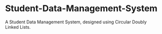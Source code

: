 # Student-Data-Management-System
A Student Data Management System, designed using Circular Doubly Linked Lists.
